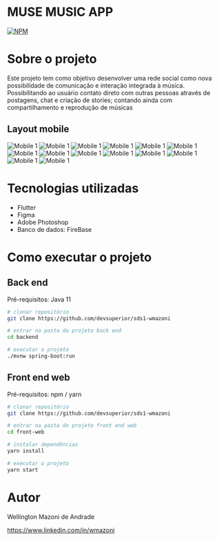 # MUSE MUSIC APP
[![NPM](https://img.shields.io/npm/l/react)](https://github.com/ribeirorray/TheSocialMuse/blob/main/LICENSE) 

# Sobre o projeto

Este projeto tem como objetivo desenvolver uma rede social como nova possibilidade de comunicação e interação integrada à música. Possibilitando ao usuário contato direto com outras pessoas através de postagens, chat e criação de stories; contando ainda com compartilhamento e reprodução de músicas

## Layout mobile
![Mobile 1](https://github.com/ribeirorray/TheSocialMuse/blob/main/01.png)  ![Mobile 1](https://github.com/ribeirorray/TheSocialMuse/blob/main/02.png)
![Mobile 1](https://github.com/ribeirorray/TheSocialMuse/blob/main/03.png)  ![Mobile 1](https://github.com/ribeirorray/TheSocialMuse/blob/main/04.png)
![Mobile 1](https://github.com/ribeirorray/TheSocialMuse/blob/main/05.png)  ![Mobile 1](https://github.com/ribeirorray/TheSocialMuse/blob/main/06.png)
![Mobile 1](https://github.com/ribeirorray/TheSocialMuse/blob/main/07.png)  ![Mobile 1](https://github.com/ribeirorray/TheSocialMuse/blob/main/08.png)
![Mobile 1](https://github.com/ribeirorray/TheSocialMuse/blob/main/09.png)  ![Mobile 1](https://github.com/ribeirorray/TheSocialMuse/blob/main/010.png)
![Mobile 1](https://github.com/ribeirorray/TheSocialMuse/blob/main/011.png) ![Mobile 1](https://github.com/ribeirorray/TheSocialMuse/blob/main/012.png)
![Mobile 1](https://github.com/ribeirorray/TheSocialMuse/blob/main/013.png) ![Mobile 1](https://github.com/ribeirorray/TheSocialMuse/blob/main/01.png)





# Tecnologias utilizadas
- Flutter
- Figma
- Adobe Photoshop
- Banco de dados: FireBase

# Como executar o projeto

## Back end
Pré-requisitos: Java 11

```bash
# clonar repositório
git clone https://github.com/devsuperior/sds1-wmazoni

# entrar na pasta do projeto back end
cd backend

# executar o projeto
./mvnw spring-boot:run
```

## Front end web
Pré-requisitos: npm / yarn

```bash
# clonar repositório
git clone https://github.com/devsuperior/sds1-wmazoni

# entrar na pasta do projeto front end web
cd front-web

# instalar dependências
yarn install

# executar o projeto
yarn start
```

# Autor

Wellington Mazoni de Andrade

https://www.linkedin.com/in/wmazoni
